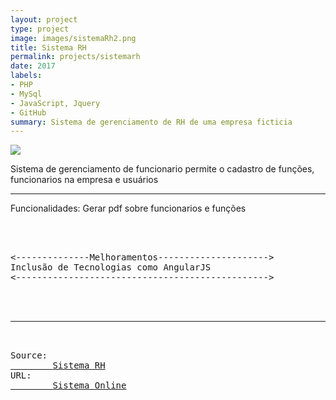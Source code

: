 ```yaml
---
layout: project
type: project
image: images/sistemaRh2.png
title: Sistema RH
permalink: projects/sistemarh
date: 2017
labels:
- PHP
- MySql
- JavaScript, Jquery
- GitHub
summary: Sistema de gerenciamento de RH de uma empresa ficticia
---
```


<img class="ui image" src="{{ site.baseurl }}/images/sistemaRh.png">

Sistema de gerenciamento de funcionario permite o cadastro de funções, funcionarios na empresa
e usuários 
<hr>

Funcionalidades: Gerar pdf sobre funcionarios e funções

<pre>



<--------------Melhoramentos--------------------->
Inclusão de Tecnologias como AngularJS
<------------------------------------------------>



<hr>

Source: <a href="https://github.com/alexjosesilva/SistemaRHphp">
		<i class="large github icon "></i>Sistema RH</a>
URL: <a href="http://sistemarhphp.azurewebsites.net/">
		<i class="large github icon "></i>Sistema Online</a>

